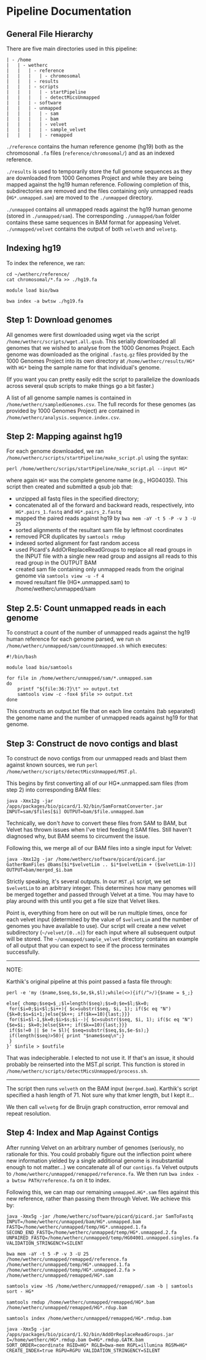 Pipeline Documentation
======================

General File Hierarchy
----------------------

There are five main directories used in this pipeline:

```
| - /home
|   | - wetherc
|   |   | - reference
|   |   |   | - chromosomal
|   |   | - results
|   |   | - scripts
|   |   |   | - startPipeline
|   |   |   | - detectMicsUnmapped
|   |   | - software
|   |   | - unmapped
|   |   |   | - sam
|   |   |   | - bam
|   |   |   | - velvet
|   |   |   | - sample_velvet
|   |   |   | - remapped
```

`./reference` contains the human reference genome (hg19) both as the chromosonal `.fa` files (`reference/chromosomal/`) and as an indexed reference.

`./results` is used to temporarily store the full genome sequences as they are downloaded from 1000 Genomes Project and while they are being mapped against the hg19 human reference. Following completion of this, subdirectories are removed and the files containing only unmapped reads (`HG*.unmapped.sam`) are moved to the `./unmapped` directory.

`./unmapped` contains all unmapped reads against the hg19 human genome (stored in `./unmapped/sam`). The corresponding `./unmapped/bam` folder contains these same sequences in BAM format for appeasing Velvet. `./unmapped/velvet` contains the output of both `velveth` and `velvetg`.

Indexing hg19
-------------

To index the reference, we ran:

```
cd ~/wetherc/reference/
cat chromosomal/*.fa >> ./hg19.fa

module load bio/bwa

bwa index -a bwtsw ./hg19.fa
```

Step 1: Download genomes
------------------------

All genomes were first downloaded using wget via the script `/home/wetherc/scripts/wget.all.qsub`. This serially downloaded all genomes that we wished to analyse from the 1000 Genomes Project. Each genome was downloaded as the original `.fastq.gz` files provided by the 1000 Genomes Project into its own directory at `/home/wetherc/results/HG*` with `HG*` being the sample name for that individual's genome.

(If you want you can pretty easily edit the script to parallelize the downloads across several qsub scripts to make things go a bit faster.)

A list of all genome sample names is contained in `/home/wetherc/sampledGenomes.csv`. The full records for these genomes (as provided by 1000 Genomes Project) are contained in `/home/wetherc/analysis.sequence.index.csv`.

Step 2: Mapping against hg19
----------------------------

For each genome downloaded, we ran `/home/wetherc/scripts/startPipeline/make_script.pl` using the syntax:

```
perl /home/wetherc/scrips/startPipeline/make_script.pl --input HG*
```

where again `HG*` was the complete genome name (e.g., HG04035). This script then created and submitted a qsub job that:

  - unzipped all fastq files in the specified directory;
  - concatenated all of the forward and backward reads, respectively, into `HG*.pairs_1.fastq` and `HG*.pairs_2.fastq`
  - mapped the paired reads against hg19 by `bwa mem -aY -t 5 -P -v 3 -U 25`
  - sorted alignments of the resultant sam file by leftmost coordinates
  - removed PCR duplicates by `samtools rmdup`
  - indexed sorted alignment for fast random access
  - used Picard's AddOrReplaceReadGroups to replace all read groups in the INPUT file with a single new read group and assigns all reads to this read group in the OUTPUT BAM
  - created sam file containing only unmapped reads from the original genome via `samtools view -u -f 4`
  - moved resultant file (HG*.unmapped.sam) to /home/wetherc/unmapped/sam

Step 2.5: Count unmapped reads in each genome
---------------------------------------------

To construct a count of the number of unmapped reads against the hg19 human reference for each genome parsed, we run `sh /home/wetherc/unmapped/sam/countUnmapped.sh` which executes:

```
#!/bin/bash

module load bio/samtools

for file in /home/wetherc/unmapped/sam/*.unmapped.sam
do
	printf "${file:36:7}\t" >> output.txt
	samtools view -c -fox4 $file >> output.txt
done
```

This constructs an output.txt file that on each line contains (tab separated) the genome name and the number of unmapped reads against hg19 for that genome.

Step 3: Construct de novo contigs and blast
-------------------------------------------

To construct de novo contigs from our unmapped reads and blast them against known sources, we run `perl /home/wetherc/scripts/detectMicsUnmapped/MST.pl`.

This begins by first converting all of our HG*.unmapped.sam files (from step 2) into corresponding BAM files:

```
java -Xmx12g -jar /apps/packages/bio/picard/1.92/bin/SamFormatConverter.jar INPUT=sam/$files[$i] OUTPUT=bam/$file.unmapped.bam
```

Technically, we don't *have* to convert these files from SAM to BAM, but Velvet has thrown issues when I've tried feeding it SAM files. Still haven't diagnosed why, but BAM seems to circumvent the issue.

Following this, we merge all of our BAM files into a single input for Velvet:

```
java -Xmx12g -jar /home/wetherc/software/picard/picard.jar GatherBamFiles @bams[$i*$velvetLim .. $i*$velvetLim + ($velvetLim-1)] OUTPUT=bam/merged_$i.bam
```

Strictly speaking, it's several outputs. In our `MST.pl` script, we set `$velvetLim` to an arbitrary integer. This determines how many genomes will be merged together and passed through Velvet at a time. You may have to play around with this until you get a file size that Velvet likes.

Point is, everything from here on out will be run multiple times, once for each velvet input (determined by the value of `$velvetLim` and the number of genomes you have available to use). Our script will create a new velvet subdirectory (`~/velvet/[0..n]`) for each input where all subsequent output will be stored. The `~/unmapped/sample_velvet` directory contains an example of all output that you can expect to see if the process terminates successfully.

<hr />

NOTE:

Karthik's original pipeline at this point passed a fasta file through:

```
perl -e 'my ($name,$seq,$s,$e,$k,$l);while(<>){if(/^>/){$name = $_;}

else{ chomp;$seq=$_;$l=length($seq);$s=0;$e=$l;$k=0;
 for($i=0;$i<$l;$i++){ $c=substr($seq, $i, 1); if($c eq "N"){$k=0;$s=$i+1;}else{$k++; if($k==10){last;}}}
 for($i=$l-1,$k=0;$i>$s;$i--){ $c=substr($seq, $i, 1); if($c eq "N"){$e=$i; $k=0;}else{$k++; if($k==10){last;}}}
 if($s!=0 || $e != $l){ $seq=substr($seq,$s,$e-$s);}
 if(length($seq)>50){ print "$name$seq\n";}
 }
}' $infile > $outfile
```

That was indecipherable. I elected to not use it. If that's an issue, it should probably be reinserted into the MST.pl script. This function is stored in `/home/wetherc/scripts/detectMicsUnmapped/process.sh`.

<hr />

The script then runs `velveth` on the BAM input (`merged.bam`). Karthik's script specified a hash length of 71. Not sure why that kmer length, but I kept it...

We then call `velvetg` for de Bruijn graph construction, error removal and repeat resolution.

Step 4: Index and Map Against Contigs
-------------------------------------------

After running Velvet on an arbitrary number of genomes (seriously, no rationale for this. You could probably figure out the inflection point where new information yielded by a single additional genome is insubstantial enough to not matter...) we concatenate all of our `contigs.fa` Velvet outputs to `/home/wetherc/unmapped/remapped/reference.fa`. We then run `bwa index -a bwtsw PATH/reference.fa` on it to index.

Following this, we can map our remaining `unmapped.HG*.sam` files against this new reference, rather than passing them through Velvet. We achieve this by:

```
java -Xmx5g -jar /home/wetherc/software/picard/picard.jar SamToFastq INPUT=/home/wetherc/unmapped/bam/HG*.unmapped.bam FASTQ=/home/wetherc/unmapped/temp/HG*.unmapped.1.fa SECOND_END_FASTQ=/home/wetherc/unmapped/temp/HG*.unmapped.2.fa UNPAIRED_FASTQ=/home/wetherc/unmapped/temp/HG04001.unmapped.singles.fa VALIDATION_STRINGENCY=SILENT

bwa mem -aY -t 5 -P -v 3 -U 25 /home/wetherc/unmapped/remapped/reference.fa /home/wetherc/unmapped/temp/HG*.unmapped.1.fa /home/wetherc/unmapped/temp/HG*.unmapped.2.fa > /home/wetherc/unmapped/remapped/HG*.sam

samtools view -hS /home/wetherc/unmapped/remapped/.sam -b | samtools sort - HG*

samtools rmdup /home/wetherc/unmapped/remapped/HG*.bam /home/wetherc/unmapped/remapped/HG*.rdup.bam

samtools index /home/wetherc/unmapped/remapped/HG*.rmdup.bam

java -Xmx5g -jar /apps/packages/bio/picard/1.92/bin/AddOrReplaceReadGroups.jar I=/home/wetherc/HG*.rmdup.bam O=HG*.rmdup.GATK.bam SORT_ORDER=coordinate RGID=HG* RGLB=bwa-mem RGPL=illumina RGSM=HG* CREATE_INDEX=true RGPU=RGPU VALIDATION_STRINGENCY=SILENT
```